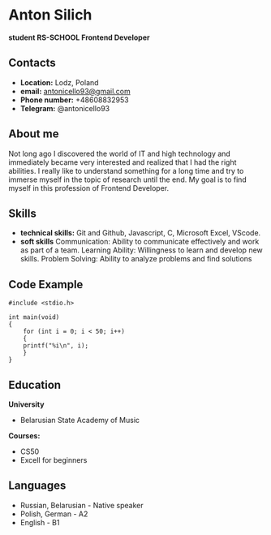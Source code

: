 # Anton Silich
**student RS-SCHOOL Frontend Developer**
## Contacts
* **Location:** Lodz, Poland
* **email:** antonicello93@gmail.com
* **Phone number:** +48608832953
* **Telegram:** @antonicello93
## About me
Not long ago I discovered the world of IT and high technology and immediately became very interested and realized that I had the right abilities. I really like to understand something for a long time and try to immerse myself in the topic of research until the end. My goal is to find myself in this profession of Frontend Developer.
## Skills
* **technical skills:** Git and Github, Javascript, C, Microsoft Excel, VScode.
* **soft skills** Communication: Ability to communicate effectively and work as part of a team.
Learning Ability: Willingness to learn and develop new skills.
Problem Solving: Ability to analyze problems and find solutions
## Code Example
```
#include <stdio.h>

int main(void)
{
    for (int i = 0; i < 50; i++)
    {
    printf("%i\n", i);
    }
}
```
## Education
**University**
* Belarusian State Academy of Music

**Courses:**
* CS50
* Excell for beginners
## Languages
* Russian, Belarusian - Native speaker
* Polish, German - A2
* English - B1